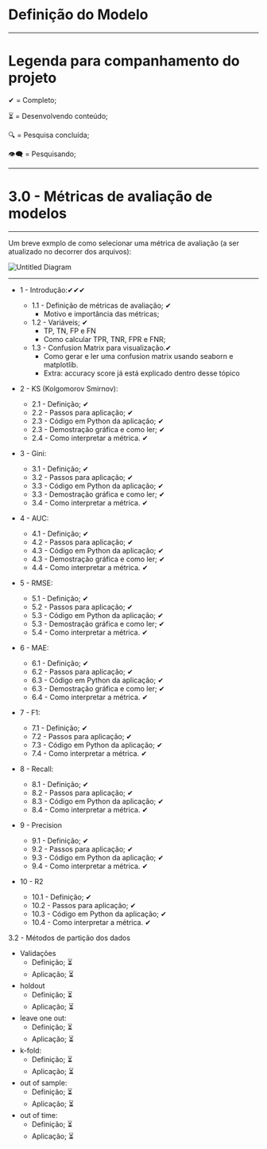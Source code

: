 # Definição do Modelo

---
# Legenda para companhamento do projeto
✔ = Completo;

⏳ = Desenvolvendo conteúdo;

🔍 = Pesquisa concluída;

👁‍🗨 = Pesquisando;

---

# 3.0 - **Métricas de avaliação de modelos**
---

Um breve exmplo de como selecionar uma métrica de avaliação (a ser atualizado no decorrer dos arquivos):

![Untitled Diagram](https://user-images.githubusercontent.com/62318283/130172564-65ae8165-62c5-40b5-9115-73f59edc127b.png)

---
* 1 - Introdução:✔✔✔
  * 1.1 - Definição de métricas de avaliação; ✔ 
    * Motivo e importância das métricas;   
  * 1.2 - Variáveis; ✔
    * TP, TN, FP e FN
    * Como calcular TPR, TNR, FPR e FNR;
  * 1.3 - Confusion Matrix para visualização.✔
    * Como gerar e ler uma confusion matrix usando seaborn e matplotlib.
    * Extra: accuracy score já está explicado dentro desse tópico 
  
* 2 - KS (Kolgomorov Smirnov): 
  * 2.1 - Definição; ✔
  * 2.2 - Passos para aplicação; ✔
  * 2.3 - Código em Python da aplicação; ✔
  * 2.3 - Demostração gráfica e como ler; ✔
  * 2.4 - Como interpretar a métrica. ✔

* 3 - Gini: 
  * 3.1 - Definição; ✔
  * 3.2 - Passos para aplicação; ✔
  * 3.3 - Código em Python da aplicação; ✔
  * 3.3 - Demostração gráfica e como ler; ✔
  * 3.4 - Como interpretar a métrica. ✔
  
* 4 - AUC: 
  * 4.1 - Definição; ✔
  * 4.2 - Passos para aplicação; ✔
  * 4.3 - Código em Python da aplicação; ✔
  * 4.3 - Demostração gráfica e como ler; ✔
  * 4.4 - Como interpretar a métrica. ✔
  
* 5 - RMSE: 
  * 5.1 - Definição; ✔
  * 5.2 - Passos para aplicação; ✔
  * 5.3 - Código em Python da aplicação; ✔
  * 5.3 - Demostração gráfica e como ler; ✔
  * 5.4 - Como interpretar a métrica. ✔

* 6 - MAE: 
  * 6.1 - Definição; ✔
  * 6.2 - Passos para aplicação; ✔
  * 6.3 - Código em Python da aplicação; ✔
  * 6.3 - Demostração gráfica e como ler; ✔
  * 6.4 - Como interpretar a métrica. ✔

* 7 - F1: 
  * 7.1 - Definição; ✔
  * 7.2 - Passos para aplicação; ✔
  * 7.3 - Código em Python da aplicação; ✔
  * 7.4 - Como interpretar a métrica. ✔

* 8 - Recall:
  * 8.1 - Definição; ✔
  * 8.2 - Passos para aplicação; ✔
  * 8.3 - Código em Python da aplicação; ✔
  * 8.4 - Como interpretar a métrica. ✔

* 9 - Precision
  * 9.1 - Definição; ✔
  * 9.2 - Passos para aplicação; ✔
  * 9.3 - Código em Python da aplicação; ✔
  * 9.4 - Como interpretar a métrica. ✔

* 10 - R2   
  * 10.1 - Definição; ✔
  * 10.2 - Passos para aplicação; ✔
  * 10.3 - Código em Python da aplicação; ✔
  * 10.4 - Como interpretar a métrica. ✔

3.2 - Métodos de partição dos dados 
* Validações
  * Definição; ⏳
  * Aplicação; ⏳
* holdout
  * Definição; ⏳
  * Aplicação; ⏳ 
* leave one out:
  * Definição; ⏳
  * Aplicação; ⏳
* k-fold: 
  * Definição; ⏳
  * Aplicação; ⏳
* out of sample:
  * Definição; ⏳
  * Aplicação; ⏳
* out of time:
  * Definição; ⏳
  * Aplicação; ⏳
